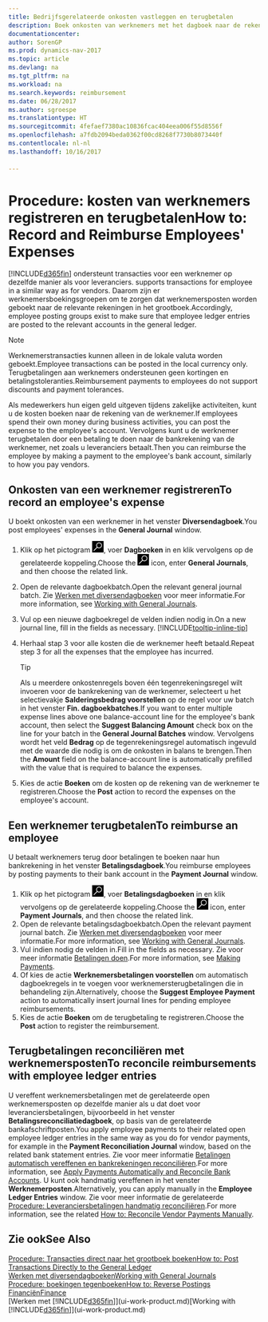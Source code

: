 ```yaml
---
title: Bedrijfsgerelateerde onkosten vastleggen en terugbetalen
description: Boek onkosten van werknemers met het dagboek naar de rekening van de werknemer en boek later een betaling naar de bankrekening van de werknemer om bedrijfgerelateerde onkosten terug te betalen.
documentationcenter: 
author: SorenGP
ms.prod: dynamics-nav-2017
ms.topic: article
ms.devlang: na
ms.tgt_pltfrm: na
ms.workload: na
ms.search.keywords: reimbursement
ms.date: 06/28/2017
ms.author: sgroespe
ms.translationtype: HT
ms.sourcegitcommit: 4fefaef7380ac10836fcac404eea006f55d8556f
ms.openlocfilehash: a7fdb2094beda0362f00cd8268f7730b8073440f
ms.contentlocale: nl-nl
ms.lasthandoff: 10/16/2017

---
```

# <a name="how-to-record-and-reimburse-employees-expenses"></a><span data-ttu-id="ff878-103">Procedure: kosten van werknemers registreren en terugbetalen</span><span class="sxs-lookup"><span data-stu-id="ff878-103">How to: Record and Reimburse Employees' Expenses</span></span>
[!INCLUDE[d365fin](includes/d365fin_md.md)]<span data-ttu-id="ff878-104"> ondersteunt transacties voor een werknemer op dezelfde manier als voor leveranciers.</span><span class="sxs-lookup"><span data-stu-id="ff878-104"> supports transactions for employee in a similar way as for vendors.</span></span> <span data-ttu-id="ff878-105">Daarom zijn er werknemersboekingsgroepen om te zorgen dat werknemersposten worden geboekt naar de relevante rekeningen in het grootboek.</span><span class="sxs-lookup"><span data-stu-id="ff878-105">Accordingly, employee posting groups exist to make sure that employee ledger entries are posted to the relevant accounts in the general ledger.</span></span>

> [!NOTE]  
> <span data-ttu-id="ff878-106">Werknemerstransacties kunnen alleen in de lokale valuta worden geboekt.</span><span class="sxs-lookup"><span data-stu-id="ff878-106">Employee transactions can be posted in the local currency only.</span></span> <span data-ttu-id="ff878-107">Terugbetalingen aan werknemers ondersteunen geen kortingen en betalingstoleranties.</span><span class="sxs-lookup"><span data-stu-id="ff878-107">Reimbursement payments to employees do not support discounts and payment tolerances.</span></span>

<span data-ttu-id="ff878-108">Als medewerkers hun eigen geld uitgeven tijdens zakelijke activiteiten, kunt u de kosten boeken naar de rekening van de werknemer.</span><span class="sxs-lookup"><span data-stu-id="ff878-108">If employees spend their own money during business activities, you can post the expense to the employee's account.</span></span> <span data-ttu-id="ff878-109">Vervolgens kunt u de werknemer terugbetalen door een betaling te doen naar de bankrekening van de werknemer, net zoals u leveranciers betaalt.</span><span class="sxs-lookup"><span data-stu-id="ff878-109">Then you can reimburse the employee by making a payment to the employee's bank account, similarly to how you pay vendors.</span></span>

## <a name="to-record-an-employees-expense"></a><span data-ttu-id="ff878-110">Onkosten van een werknemer registreren</span><span class="sxs-lookup"><span data-stu-id="ff878-110">To record an employee's expense</span></span>
<span data-ttu-id="ff878-111">U boekt onkosten van een werknemer in het venster **Diversendagboek**.</span><span class="sxs-lookup"><span data-stu-id="ff878-111">You post employees' expenses in the **General Journal** window.</span></span>
1. <span data-ttu-id="ff878-112">Klik op het pictogram ![Zoeken naar pagina of rapport](media/ui-search/search_small.png "pictogram Zoeken naar pagina of rapport"), voer **Dagboeken** in en klik vervolgens op de gerelateerde koppeling.</span><span class="sxs-lookup"><span data-stu-id="ff878-112">Choose the ![Search for Page or Report](media/ui-search/search_small.png "Search for Page or Report icon") icon, enter **General Journals**, and then choose the related link.</span></span>
2. <span data-ttu-id="ff878-113">Open de relevante dagboekbatch.</span><span class="sxs-lookup"><span data-stu-id="ff878-113">Open the relevant general journal batch.</span></span> <span data-ttu-id="ff878-114">Zie [Werken met diversendagboeken](ui-work-general-journals.md) voor meer informatie.</span><span class="sxs-lookup"><span data-stu-id="ff878-114">For more information, see [Working with General Journals](ui-work-general-journals.md).</span></span>
3. <span data-ttu-id="ff878-115">Vul op een nieuwe dagboekregel de velden indien nodig in.</span><span class="sxs-lookup"><span data-stu-id="ff878-115">On a new journal line, fill in the fields as necessary.</span></span> [!INCLUDE[tooltip-inline-tip](includes/tooltip-inline-tip_md.md)]    
4. <span data-ttu-id="ff878-116">Herhaal stap 3 voor alle kosten die de werknemer heeft betaald.</span><span class="sxs-lookup"><span data-stu-id="ff878-116">Repeat step 3 for all the expenses that the employee has incurred.</span></span>

    > [!TIP]  
    > <span data-ttu-id="ff878-117">Als u meerdere onkostenregels boven één tegenrekeningsregel wilt invoeren voor de bankrekening van de werknemer, selecteert u het selectievakje **Salderingsbedrag voorstellen** op de regel voor uw batch in het venster **Fin. dagboekbatches**.</span><span class="sxs-lookup"><span data-stu-id="ff878-117">If you want to enter multiple expense lines above one balance-account line for the employee's bank account, then select the **Suggest Balancing Amount** check box on the line for your batch in the **General Journal Batches** window.</span></span> <span data-ttu-id="ff878-118">Vervolgens wordt het veld **Bedrag** op de tegenrekeningsregel automatisch ingevuld met de waarde die nodig is om de onkosten in balans te brengen.</span><span class="sxs-lookup"><span data-stu-id="ff878-118">Then the **Amount** field on the balance-account line is automatically prefilled with the value that is required to balance the expenses.</span></span>
5. <span data-ttu-id="ff878-119">Kies de actie **Boeken** om de kosten op de rekening van de werknemer te registreren.</span><span class="sxs-lookup"><span data-stu-id="ff878-119">Choose the **Post** action to record the expenses on the employee's account.</span></span>

## <a name="to-reimburse-an-employee"></a><span data-ttu-id="ff878-120">Een werknemer terugbetalen</span><span class="sxs-lookup"><span data-stu-id="ff878-120">To reimburse an employee</span></span>
<span data-ttu-id="ff878-121">U betaalt werknemers terug door betalingen te boeken naar hun bankrekening in het venster **Betalingsdagboek**.</span><span class="sxs-lookup"><span data-stu-id="ff878-121">You reimburse employees by posting payments to their bank account in the **Payment Journal** window.</span></span>
1. <span data-ttu-id="ff878-122">Klik op het pictogram ![Zoeken naar pagina of rapport](media/ui-search/search_small.png "pictogram Zoeken naar pagina of rapport"), voer **Betalingsdagboeken** in en klik vervolgens op de gerelateerde koppeling.</span><span class="sxs-lookup"><span data-stu-id="ff878-122">Choose the ![Search for Page or Report](media/ui-search/search_small.png "Search for Page or Report icon") icon, enter **Payment Journals**, and then choose the related link.</span></span>
2. <span data-ttu-id="ff878-123">Open de relevante betalingsdagboekbatch.</span><span class="sxs-lookup"><span data-stu-id="ff878-123">Open the relevant payment journal batch.</span></span> <span data-ttu-id="ff878-124">Zie [Werken met diversendagboeken](ui-work-general-journals.md) voor meer informatie.</span><span class="sxs-lookup"><span data-stu-id="ff878-124">For more information, see [Working with General Journals](ui-work-general-journals.md).</span></span>
3. <span data-ttu-id="ff878-125">Vul indien nodig de velden in.</span><span class="sxs-lookup"><span data-stu-id="ff878-125">Fill in the fields as necessary.</span></span> <span data-ttu-id="ff878-126">Zie voor meer informatie [Betalingen doen](payables-make-payments.md).</span><span class="sxs-lookup"><span data-stu-id="ff878-126">For more information, see [Making Payments](payables-make-payments.md).</span></span>
4. <span data-ttu-id="ff878-127">Of kies de actie **Werknemersbetalingen voorstellen** om automatisch dagboekregels in te voegen voor werknemersterugbetalingen die in behandeling zijn.</span><span class="sxs-lookup"><span data-stu-id="ff878-127">Alternatively, choose the **Suggest Employee Payment** action to automatically insert journal lines for pending employee reimbursements.</span></span>
5. <span data-ttu-id="ff878-128">Kies de actie **Boeken** om de terugbetaling te registreren.</span><span class="sxs-lookup"><span data-stu-id="ff878-128">Choose the **Post** action to register the reimbursement.</span></span>  

## <a name="to-reconcile-reimbursements-with-employee-ledger-entries"></a><span data-ttu-id="ff878-129">Terugbetalingen reconciliëren met werknemersposten</span><span class="sxs-lookup"><span data-stu-id="ff878-129">To reconcile reimbursements with employee ledger entries</span></span>
<span data-ttu-id="ff878-130">U vereffent werknemersbetalingen met de gerelateerde open werknemersposten op dezelfde manier als u dat doet voor leveranciersbetalingen, bijvoorbeeld in het venster **Betalingsreconciliatiedagboek**, op basis van de gerelateerde bankafschriftposten.</span><span class="sxs-lookup"><span data-stu-id="ff878-130">You apply employee payments to their related open employee ledger entries in the same way as you do for vendor payments, for example in the **Payment Reconciliation Journal** window, based on the related bank statement entries.</span></span> <span data-ttu-id="ff878-131">Zie voor meer informatie [Betalingen automatisch vereffenen en bankrekeningen reconciliëren](receivables-apply-payments-auto-reconcile-bank-accounts.md).</span><span class="sxs-lookup"><span data-stu-id="ff878-131">For more information, see [Apply Payments Automatically and Reconcile Bank Accounts](receivables-apply-payments-auto-reconcile-bank-accounts.md).</span></span> <span data-ttu-id="ff878-132">U kunt ook handmatig vereffenen in het venster **Werknemerposten**.</span><span class="sxs-lookup"><span data-stu-id="ff878-132">Alternatively, you can apply manually in the **Employee Ledger Entries** window.</span></span> <span data-ttu-id="ff878-133">Zie voor meer informatie de gerelateerde [Procedure: Leveranciersbetalingen handmatig reconciliëren](payables-how-apply-purchase-transactions-manually.md).</span><span class="sxs-lookup"><span data-stu-id="ff878-133">For more information, see the related [How to: Reconcile Vendor Payments Manually](payables-how-apply-purchase-transactions-manually.md).</span></span>  

## <a name="see-also"></a><span data-ttu-id="ff878-134">Zie ook</span><span class="sxs-lookup"><span data-stu-id="ff878-134">See Also</span></span>
[<span data-ttu-id="ff878-135">Procedure: Transacties direct naar het grootboek boeken</span><span class="sxs-lookup"><span data-stu-id="ff878-135">How to: Post Transactions Directly to the General Ledger</span></span>](finance-how-post-transactions-directly.md)  
[<span data-ttu-id="ff878-136">Werken met diversendagboeken</span><span class="sxs-lookup"><span data-stu-id="ff878-136">Working with General Journals</span></span>](ui-work-general-journals.md)  
[<span data-ttu-id="ff878-137">Procedure: boekingen tegenboeken</span><span class="sxs-lookup"><span data-stu-id="ff878-137">How to: Reverse Postings</span></span>](finance-how-reverse-journal-posting.md)  
[<span data-ttu-id="ff878-138">Financiën</span><span class="sxs-lookup"><span data-stu-id="ff878-138">Finance</span></span>](finance.md)  
<span data-ttu-id="ff878-139">[Werken met [!INCLUDE[d365fin](includes/d365fin_md.md)]](ui-work-product.md)</span><span class="sxs-lookup"><span data-stu-id="ff878-139">[Working with [!INCLUDE[d365fin](includes/d365fin_md.md)]](ui-work-product.md)</span></span>  

